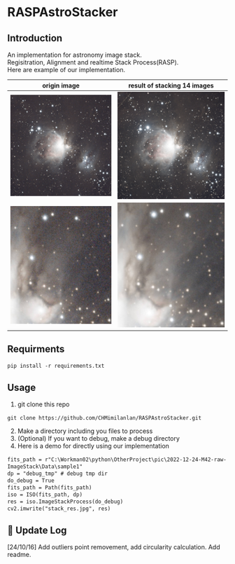 # RASPAstroStacker


## Introduction
An implementation for astronomy image stack. \
Regisitration, Alignment and realtime Stack Process(RASP). \
Here are example of our implementation.

| origin image                          | result of stacking 14 images          |
|---------------------------------------|---------------------------------------|
| ![origin image](assert/0.jpg)         | ![stack result](assert/13.jpg)        |
| ![origin detail](assert/detail_0.jpg) | ![stack detail](assert/detail_13.jpg) |


## Requirments
```
pip install -r requirements.txt
```


## Usage
1. git clone this repo
```
git clone https://github.com/CHMimilanlan/RASPAstroStacker.git
```
2. Make a directory including you files to process
3. (Optional) If you want to debug, make a debug directory
4. Here is a demo for directly using our implementation
```
fits_path = r"C:\Workman02\python\OtherProject\pic\2022-12-24-M42-raw-ImageStack\Data\sample1"
dp = "debug_tmp" # debug tmp dir
do_debug = True
fits_path = Path(fits_path)
iso = ISO(fits_path, dp)
res = iso.ImageStackProcess(do_debug)
cv2.imwrite("stack_res.jpg", res)
```

## :dart: Update Log
[24/10/16] Add outliers point removement, add circularity calculation. Add readme. 